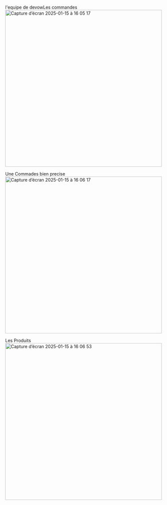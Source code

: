 l'equipe de devowLes commandes
<img width="499" alt="Capture d’écran 2025-01-15 à 16 05 17" src="https://github.com/user-attachments/assets/b401f111-c284-4a65-8030-c0b745962db5" />

Une Commades bien precise 
<img width="499" alt="Capture d’écran 2025-01-15 à 16 06 17" src="https://github.com/user-attachments/assets/6bedfc5c-f509-4bb1-ba12-1ec238cf7524" />

Les Produits
<img width="499" alt="Capture d’écran 2025-01-15 à 16 06 53" src="https://github.com/user-attachments/assets/9e7756d8-adda-4a39-bbd3-cd6603ecc543" />
